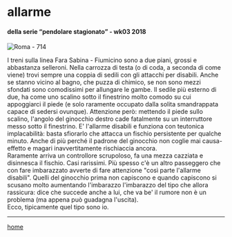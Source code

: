 # allarme

#### della serie “pendolare stagionato” - wk03 2018  
![](https://drive.google.com/uc?id=1kDc5OAh4EtSObMI7cO63PCVaBfYtXG4b "Roma - 714") 
<!--- /interarete113.png  --->  

I treni sulla linea Fara Sabina - Fiumicino sono a due piani, grossi e abbastanza selleroni. Nella carrozza di testa (o di coda, a seconda di come viene) trovi sempre una coppia di sedili con gli attacchi per disabili. Anche se stanno vicino al bagno, che puzza di chimico, se non sono mezzi sfondati sono comodissimi per allungare le gambe. Il sedile più esterno di due, ha come uno scalino sotto il finestrino molto comodo su cui appoggiarci il piede (e solo raramente occupato dalla solita smandrappata capace di sedersi ovunque). 
Attenzione però: mettendo il piede sullo scalino, l'angolo del ginocchio destro cade fatalmente su un interruttore messo sotto il finestrino. E' l'allarme disabili e funziona con teutonica implacabilità: basta sfiorarlo che attacca un fischio persistente per qualche minuto. Anche di più perché il padrone del ginocchio non coglie mai causa-effetto e magari inavvertitamente rischiaccia ancora.  
Raramente arriva un controllore scrupoloso, fa una mezza cazziata e disinnesca il fischio. Casi rarissimi. Più spesso c'è un altro passeggero che con fare imbarazzato avverte di fare attenzione "così parte l'allarme disabili". Quelli del ginocchio prima non capiscono e quando capiscono si scusano molto aumentando l'imbarazzo l'imbarazzo del tipo che allora rassicura: dice che succede anche a lui, che va be' il rumore non è un problema (ma appena può guadagna l'uscita).  
Ecco, tipicamente quel tipo sono io.  

---  
[home](/interarete.md) 

